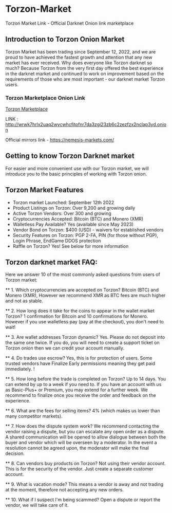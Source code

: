 # Torzon-Market
Torzon Market Link - Official Darknet Onion link marketplace
## Introduction to Torzon Onion Market

Torzon Market has been trading since September 12, 2022, and we are proud to have achieved the fastest growth and attention that any new market has ever received. Why does everyone like Torzon darknet so much? Because Torzon from the very first day offered the best experience in the darknet market and continued to work on improvement based on the requirements of those who are most important - our darknet market Torzon users.

### Torzon Marketplace Onion Link 
[Torzon Marketplace](http://aas)

LINK : http://wrwk7hrlx2uaq2wycwhcfjtofnr7da3zgi23zb6c2zezfzx2nclap3yd.onion

Official mirrors link - https://nemesis-markets.com/

## Getting to know Torzon Darknet market

For easier and more convenient use with our Torzon market, we will introduce you to the basic principles of working with Torzon onion.

## Torzon Market Features

- Torzon market Launched:	September 12th 2022
- Product Listings on Torzon:	Over 9,200 and growing daily
- Active Torzon Vendors:	Over 300 and growing
- Cryptocurrencies Accepted:	Bitcoin (BTC) and Monero (XMR)
- Walletless Pay Available?	Yes (available since May 2023)
- Vendor Bond on Torzon:	$400 (USD) - waivers for established vendors
- Security Features on Torzon:	PGP 2-FA, PIN (for those without PGP), Login Phrase, EndGame DDOS protection
- Raffle on Torzon?	Yes! See below for more information

## Torzon darknet market FAQ:

Here we answer 10 of the most commonly asked questions from users of Torzon market:

** 1. Which cryptocurrencies are accepted on Torzon?
Bitcoin (BTC) and Monero (XMR), However we recommend XMR as BTC fees are much higher and not as stable.

** 2. How long does it take for the coins to appear in the wallet market Torzon?
1 confirmation for Bitcoin and 10 confirmations for Monero. However if you use walletless pay (pay at the checkout), you don't need to wait!

** 3. Are wallet addresses Torzon dynamic?
Yes. Please do not deposit into the same one twice. If you do, you will need to create a support ticket on Torzon onion then we can credit your account manually.

** 4. Do trades use escrow?
Yes, this is for protection of users. Some trusted vendors have Finalize Early permissions meaning they get paid immediately. !

** 5. How long before the trade is completed on Torzon?
Up to 14 days. You can extend by up to a week if you need to. If you have an account with us as Basic-Plus+ or Premium, you may extend for a further week. We recommend to finalize once you receive the order and feedback on the experience.

** 6. What are the fees for selling items?
4% (which makes us lower than many competitor markets).

** 7. How does the dispute system work?
We recommend contacting the vendor raising a dispute, but you can escalate any open order as a dispute. A shared communication will be opened to allow dialogue between both the buyer and vendor which will be overseen by a moderator. In the event a resolution cannot be agreed upon, the moderator will make the final decision.

** 8. Can vendors buy products on Torzon?
Not using their vendor account. This is for the security of the vendor. Just create a separate customer account.

** 9. What is vacation mode?
This means a vendor is away and not trading at the moment, therefore not accepting any new orders.

** 10. What if I suspect I'm being scammed?
Open a dispute or report the vendor, we will take care of it.
